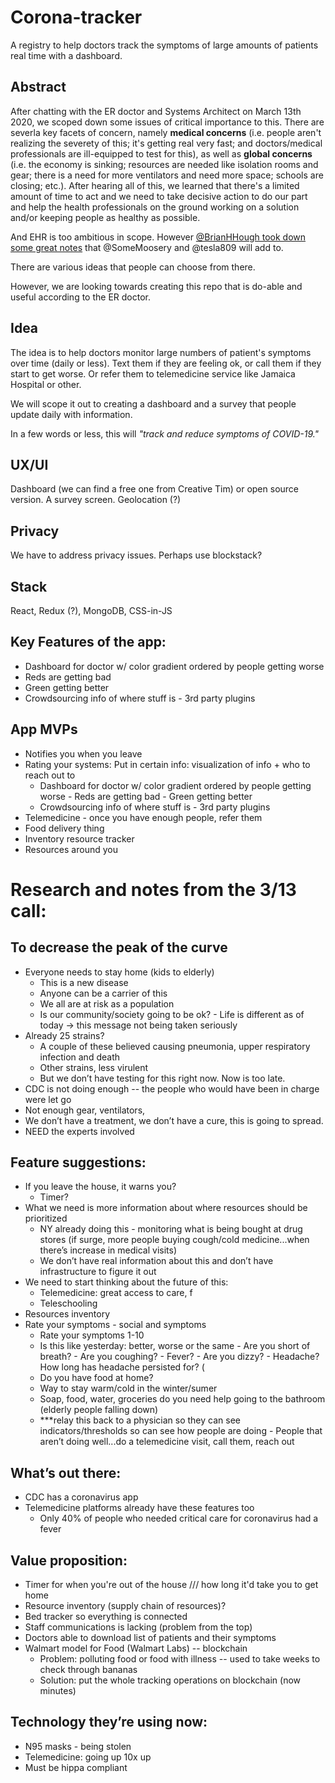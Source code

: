 # Corona-tracker
A registry to help doctors track the symptoms of large amounts of patients real time with a dashboard.


## Abstract
After chatting with the ER doctor and Systems Architect on March 13th 2020, we scoped down some issues of critical importance to this. There are severla key facets of concern, namely <b>medical concerns</b> (i.e. people aren't realizing the severety of this; it's getting real very fast; and doctors/medical professionals are ill-equipped to test for this), as well as <b>global concerns</b> (i.e. the economy is sinking; resources are needed like isolation rooms and gear; there is a need for more ventilators and need more space; schools are closing; etc.). After hearing all of this, we learned that there's a limited amount of time to act and we need to take decisive action to do our part and help the health professionals on the ground working on a solution and/or keeping people as healthy as possible.

And EHR is too ambitious in scope. However [@BrianHHough took down some great notes](https://docs.google.com/document/d/15DekMbBnLjWSk_hAQclLzTFBCYygyeMGkGknJrBHnnM/edit?usp=sharing) that @SomeMoosery and @tesla809 will add to.

There are various ideas that people can choose from there.

However, we are looking towards creating this repo that is do-able and useful according to the ER doctor.


## Idea
The idea is to help doctors monitor large numbers of patient's symptoms over time (daily or less). Text them if they are feeling ok, or call them if they start to get worse. Or refer them to telemedicine service like Jamaica Hospital or other.

We will scope it out to creating a dashboard and a survey that people update daily with information.

In a few words or less, this will *"track and reduce symptoms of COVID-19."*


## UX/UI
Dashboard (we can find a free one from Creative Tim) or open source version.
A survey screen.
Geolocation (?)


## Privacy
We have to address privacy issues. Perhaps use blockstack?


## Stack
React, Redux (?), MongoDB, CSS-in-JS


## Key Features of the app:
- Dashboard for doctor w/ color gradient ordered by people getting worse
- Reds are getting bad
- Green getting better
- Crowdsourcing info of where stuff is - 3rd party plugins


## App MVPs
- Notifies you when you leave
- Rating your systems: Put in certain info: visualization of info + who to reach out to
    - Dashboard for doctor w/ color gradient ordered by people getting worse
          - Reds are getting bad
          - Green getting better
    - Crowdsourcing info of where stuff is - 3rd party plugins
- Telemedicine - once you have enough people, refer them
- Food delivery thing
- Inventory resource tracker
- Resources around you



# Research and notes from the 3/13 call:

## To decrease the peak of the curve
- Everyone needs to stay home (kids to elderly)
    - This is a new disease
    - Anyone can be a carrier of this
    - We all are at risk as a population
    - Is our community/society going to be ok?
          - Life is different as of today → this message not being taken seriously
- Already 25 strains? 
    - A couple of these believed causing pneumonia, upper respiratory infection and death
    - Other strains, less virulent
    - But we don’t have testing for this right now. Now is too late.
- CDC is not doing enough -- the people who would have been in charge were let go
- Not enough gear, ventilators, 
- We don’t have a treatment, we don’t have a cure, this is going to spread.
- NEED the experts involved


## Feature suggestions:
- If you leave the house, it warns you?
    - Timer?
- What we need is more information about where resources should be prioritized
    - NY already doing this - monitoring what is being bought at drug stores (if surge, more people buying cough/cold medicine...when there’s increase in medical visits)
    - We don’t have real information about this and don’t have infrastructure to figure it out
- We need to start thinking about the future of this:
    - Telemedicine: great access to care, f
    - Teleschooling 
- Resources inventory
- Rate your symptoms - social and symptoms
    - Rate your symptoms 1-10
    - Is this like yesterday: better, worse or the same
          - Are you short of breath?
          - Are you coughing?
          - Fever?
          - Are you dizzy?
          - Headache? How long has headache persisted for? (
    - Do you have food at home?
    - Way to stay warm/cold in the winter/sumer
    - Soap, food, water, groceries do you need help going to the bathroom (elderly people falling down)
    - ***relay this back to a physician so they can see indicators/thresholds so can see how people are doing
          - People that aren’t doing well...do a telemedicine visit, call them, reach out


## What’s out there:
- CDC has a coronavirus app
- Telemedicine platforms already have these features too
    - Only 40% of people who needed critical care for coronavirus had a fever


## Value proposition: 
- Timer for when you're out of the house /// how long it'd take you to get home
- Resource inventory (supply chain of resources)? 
- Bed tracker so everything is connected
- Staff communications is lacking (problem from the top) 
- Doctors able to download list of patients and their symptoms
- Walmart model for Food (Walmart Labs) -- blockchain
    - Problem: polluting food or food with illness -- used to take weeks to check through bananas
    - Solution: put the whole tracking operations on blockchain (now minutes)


## Technology they’re using now:
- N95 masks - being stolen
- Telemedicine: going up 10x up
- Must be hippa compliant

